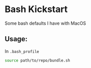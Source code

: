 # Bash Kickstart

Some bash defaults I have with MacOS

## Usage:

In `.bash_profile`

```bash
source path/to/repo/bundle.sh
```
